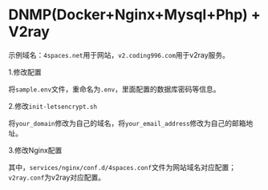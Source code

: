 # DNMP(Docker+Nginx+Mysql+Php) + V2ray


示例域名：`4spaces.net`用于网站，`v2.coding996.com`用于v2ray服务。



1.修改配置

将`sample.env`文件，重命名为`.env`，里面配置的数据库密码等信息。

2.修改`init-letsencrypt.sh`

将`your_domain`修改为自己的域名，将`your_email_address`修改为自己的邮箱地址。

3.修改Nginx配置

其中，`services/nginx/conf.d/4spaces.conf`文件为网站域名对应配置；`v2ray.conf`为v2ray对应配置。
